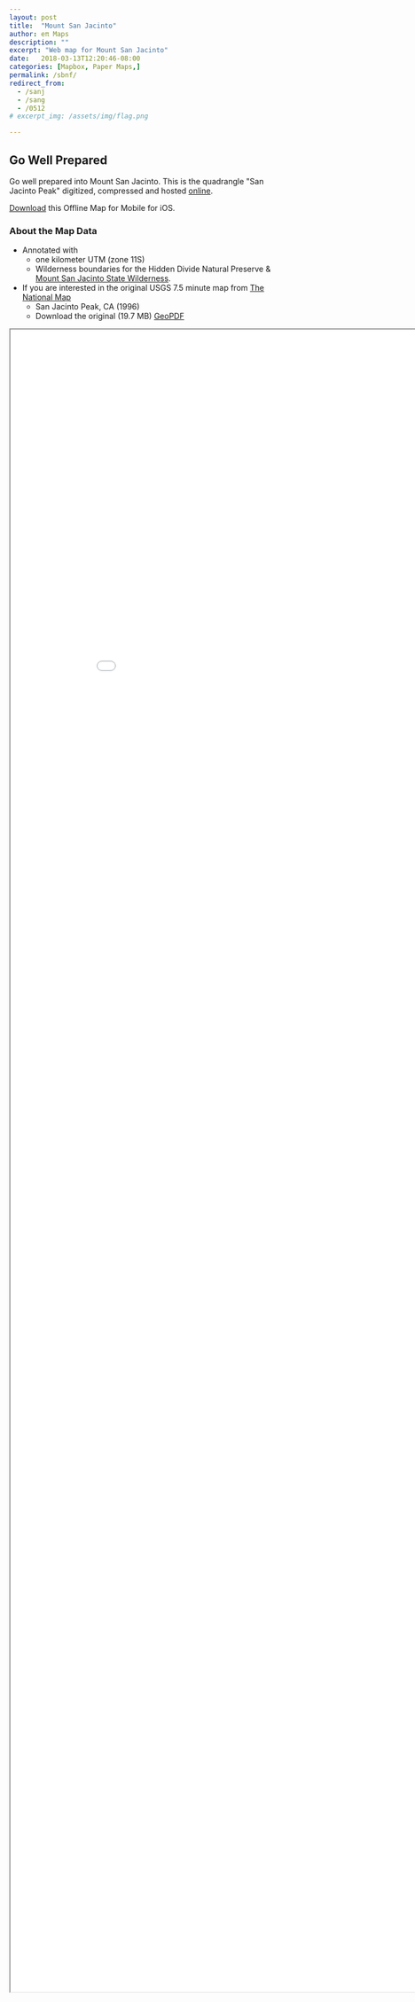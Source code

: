 ```yaml
---
layout: post
title:  "Mount San Jacinto"
author: eπ Maps
description: ""
excerpt: "Web map for Mount San Jacinto"
date:   2018-03-13T12:20:46-08:00
categories: [Mapbox, Paper Maps,]
permalink: /sbnf/
redirect_from:
  - /sanj
  - /sang
  - /0512
# excerpt_img: /assets/img/flag.png

---
```



## Go Well Prepared

Go well prepared into Mount San Jacinto.  This is the quadrangle "San Jacinto Peak" digitized, compressed and hosted [online](http://mapbox.com).

[Download](https://apps.apple.com/us/app/offline-san-bernardino-nf/id1364212664) this Offline Map for Mobile for iOS.

### About the Map Data

* Annotated with
  * one kilometer UTM (zone 11S)
  * Wilderness boundaries for the Hidden Divide Natural Preserve & [Mount San Jacinto State Wilderness](http://www.parks.ca.gov/?page_id=636).
* If you are interested in the original USGS 7.5 minute map from [The National Map](http://nationalmap.gov/)
  * San Jacinto Peak, CA (1996)
  * Download the original (19.7 MB)  [GeoPDF](https://prd-tnm.s3.amazonaws.com/StagedProducts/Maps/HistoricalTopo/PDF/CA/24000/CA_San%20Jacinto%20Peak_101981_1996_24000_geo.pdf)


<iframe allowfullscreen="true" mozallowfullscreen="true" webkitallowfullscreen="true"
  style="height: 75vh; width: 95vw;"
  src="/epi-maps.html?t=San%20Jacinto&z=16.5&style=0512&w=-117.25&s=33.5&e=-116.25&n=34.5&authkey=278314/#14/33.81026/-116.65019"
  >
  <p>Your browser does not support iframes.</p>
</iframe>
